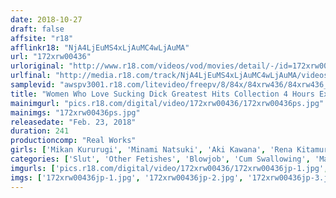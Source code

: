 ```yaml
---
date: 2018-10-27
draft: false
affsite: "r18"
afflinkr18: "NjA4LjEuMS4xLjAuMC4wLjAuMA"
url: "172xrw00436"
urloriginal: "http://www.r18.com/videos/vod/movies/detail/-/id=172xrw00436"
urlfinal: "http://media.r18.com/track/NjA4LjEuMS4xLjAuMC4wLjAuMA/videos/vod/movies/detail/-/id=172xrw00436"
samplevid: "awspv3001.r18.com/litevideo/freepv/8/84x/84xrw436/84xrw436_dmb_w.mp4"
title: "Women Who Love Sucking Dick Greatest Hits Collection 4 Hours Explosive Cum Swallowing Super Selection Deep Throat Egg Vibrator Action"
mainimgurl: "pics.r18.com/digital/video/172xrw00436/172xrw00436ps.jpg"
mainimgs: "172xrw00436ps.jpg"
releasedate: "Feb. 23, 2018"
duration: 241
productioncomp: "Real Works"
girls: ['Mikan Kururugi', 'Minami Natsuki', 'Aki Kawana', 'Rena Kitamura', 'Misato Nonomiya']
categories: ['Slut', 'Other Fetishes', 'Blowjob', 'Cum Swallowing', 'Masochist Man', 'Over 4 Hours', 'Hi-Def']
imgurls: ['pics.r18.com/digital/video/172xrw00436/172xrw00436jp-1.jpg', 'pics.r18.com/digital/video/172xrw00436/172xrw00436jp-2.jpg', 'pics.r18.com/digital/video/172xrw00436/172xrw00436jp-3.jpg', 'pics.r18.com/digital/video/172xrw00436/172xrw00436jp-4.jpg', 'pics.r18.com/digital/video/172xrw00436/172xrw00436jp-5.jpg', 'pics.r18.com/digital/video/172xrw00436/172xrw00436jp-6.jpg', 'pics.r18.com/digital/video/172xrw00436/172xrw00436jp-7.jpg', 'pics.r18.com/digital/video/172xrw00436/172xrw00436jp-8.jpg', 'pics.r18.com/digital/video/172xrw00436/172xrw00436jp-9.jpg', 'pics.r18.com/digital/video/172xrw00436/172xrw00436jp-10.jpg', 'pics.r18.com/digital/video/172xrw00436/172xrw00436jp-11.jpg', 'pics.r18.com/digital/video/172xrw00436/172xrw00436jp-12.jpg', 'pics.r18.com/digital/video/172xrw00436/172xrw00436jp-13.jpg', 'pics.r18.com/digital/video/172xrw00436/172xrw00436jp-14.jpg', 'pics.r18.com/digital/video/172xrw00436/172xrw00436jp-15.jpg', 'pics.r18.com/digital/video/172xrw00436/172xrw00436jp-16.jpg', 'pics.r18.com/digital/video/172xrw00436/172xrw00436jp-17.jpg', 'pics.r18.com/digital/video/172xrw00436/172xrw00436jp-18.jpg', 'pics.r18.com/digital/video/172xrw00436/172xrw00436jp-19.jpg', 'pics.r18.com/digital/video/172xrw00436/172xrw00436jp-20.jpg']
imgs: ['172xrw00436jp-1.jpg', '172xrw00436jp-2.jpg', '172xrw00436jp-3.jpg', '172xrw00436jp-4.jpg', '172xrw00436jp-5.jpg', '172xrw00436jp-6.jpg', '172xrw00436jp-7.jpg', '172xrw00436jp-8.jpg', '172xrw00436jp-9.jpg', '172xrw00436jp-10.jpg', '172xrw00436jp-11.jpg', '172xrw00436jp-12.jpg', '172xrw00436jp-13.jpg', '172xrw00436jp-14.jpg', '172xrw00436jp-15.jpg', '172xrw00436jp-16.jpg', '172xrw00436jp-17.jpg', '172xrw00436jp-18.jpg', '172xrw00436jp-19.jpg', '172xrw00436jp-20.jpg']
---
```

